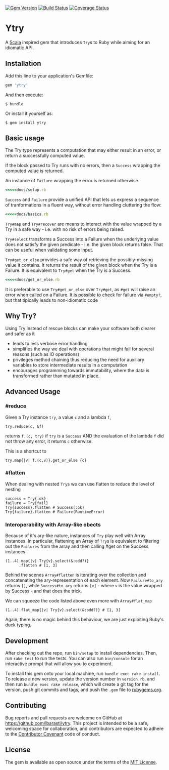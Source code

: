 [![Gem Version](https://badge.fury.io/rb/ytry.svg)](https://badge.fury.io/rb/ytry)
[![Build Status](https://travis-ci.org/lbarasti/ytry.svg?branch=master)](https://travis-ci.org/lbarasti/ytry) [![Coverage Status](https://coveralls.io/repos/github/lbarasti/ytry/badge.svg?branch=master)](https://coveralls.io/github/lbarasti/ytry?branch=master)

# Ytry

A [Scala](http://www.scala-lang.org/api/current/index.html#scala.util.Try) inspired gem that introduces `Try`s to Ruby while aiming for an idiomatic API.

## Installation

Add this line to your application's Gemfile:

```ruby
gem 'ytry'
```

And then execute:

    $ bundle

Or install it yourself as:

    $ gem install ytry

## Basic usage

The Try type represents a computation that may either result in an error, or return a successfully computed value.

If the block passed to Try runs with no errors, then a `Success` wrapping the computed value is returned.

An instance of `Failure` wrapping the error is returned otherwise.

```ruby
<<<<<docs/setup.rb
```

`Success` and `Failure` provide a unified API that lets us express a sequence of tranformations in a fluent way, without error handling cluttering the flow:

```ruby
<<<<<docs/basics.rb
```

`Try#map` and `Try#recover` are means to interact with the value wrapped by a Try in a safe way - i.e. with no risk of errors being raised.

`Try#select` transforms a Success into a Failure when the underlying value does not satisfy the given predicate - i.e. the given block returns false. That can be useful when validating some input.

`Try#get_or_else` provides a safe way of retrieving the possibly-missing value it contains. It returns the result of the given block when the Try is a Failure. It is equivalent to `Try#get` when the Try is a Success.

```ruby
<<<<<docs/get_or_else.rb
```

It is preferable to use `Try#get_or_else` over `Try#get`, as `#get` will raise an error when called on a Failure. It is possible to check for failure via `#empty?`, but that tipically leads to non-idiomatic code

## Why Try?

Using Try instead of rescue blocks can make your software both clearer and safer as it

- leads to less verbose error handling
- simplifies the way we deal with operations that might fail for several reasons (such as IO operations)
- privileges method chaining thus reducing the need for auxiliary variables to store intermediate results in a computation
- encourages programming towards immutability, where the data is transformed rather than mutated in place.

## Advanced Usage
### #reduce
Given a Try instance `try`, a value `c` and a lambda `f`,
```
try.reduce(c, &f)
```
returns `f.(c, try)` if `try` is a `Success` AND the evaluation of the lambda `f` did not throw any error, it returns `c` otherwise.

This is a shortcut to
```
try.map{|v| f.(c,v)}.get_or_else {c}
```


### #flatten
When dealing with nested `Try`s we can use flatten to reduce the level of nesting
```
success = Try{:ok}
failure = Try{fail}
Try{success}.flatten # Success(:ok)
Try{failure}.flatten # Failure(RuntimeError)
```

### Interoperability with Array-like obects
Because of it's ary-like nature, instances of `Try` play well with Array instances. In particular, flattening an Array of `Try`s is equivalent to filtering out the `Failures` from the array and then calling #get on the Success instances
```
(1..4).map{|v| Try{v}.select(&:odd?)}
      .flatten # [1, 3]
```
Behind the scenes `Array#flatten` is iterating over the collection and concatenating the ary-representation of each element.
Now `Failure#to_ary` returns `[]`, while `Success#to_ary` returns `[v]` - where `v` is the value wrapped by Success - and that does the trick.

We can squeeze the code listed above even more with `Array#flat_map`
```
(1..4).flat_map{|v| Try{v}.select(&:odd?)} # [1, 3]
```
Again, there is no magic behind this behaviour, we are just exploiting Ruby's duck typing.

## Development

After checking out the repo, run `bin/setup` to install dependencies. Then, run `rake test` to run the tests. You can also run `bin/console` for an interactive prompt that will allow you to experiment.

To install this gem onto your local machine, run `bundle exec rake install`. To release a new version, update the version number in `version.rb`, and then run `bundle exec rake release`, which will create a git tag for the version, push git commits and tags, and push the `.gem` file to [rubygems.org](https://rubygems.org).


## Contributing

Bug reports and pull requests are welcome on GitHub at https://github.com/lbarasti/ytry. This project is intended to be a safe, welcoming space for collaboration, and contributors are expected to adhere to the [Contributor Covenant](http://contributor-covenant.org) code of conduct.


## License

The gem is available as open source under the terms of the [MIT License](http://opensource.org/licenses/MIT).

